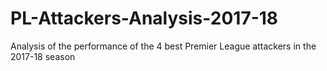 # PL-Attackers-Analysis-2017-18
Analysis of the performance of the 4 best Premier League attackers in the 2017-18 season
